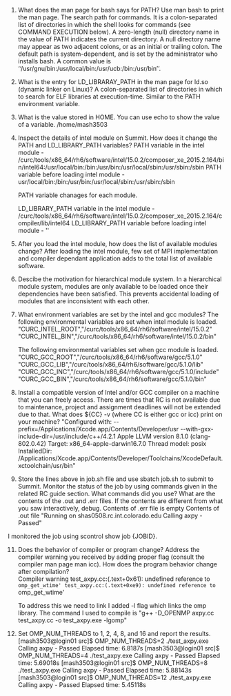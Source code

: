 1. What does the man page for bash says for PATH? Use man bash to print the man page.
   The search path for commands.  It is a colon-separated  list  of
   directories  in  which the shell looks for commands (see COMMAND
   EXECUTION below).  A zero-length (null) directory  name  in  the
   value of PATH indicates the current directory.  A null directory
   name may appear as two adjacent colons,  or  as  an  initial  or
   trailing  colon.   The  default path is system-dependent, and is
   set by the administrator who installs bash.  A common  value  is
   ‘‘/usr/gnu/bin:/usr/local/bin:/usr/ucb:/bin:/usr/bin’’.


2. What is the entry for LD_LIBRARAY_PATH in the man page for ld.so (dynamic linker on Linux)?
   A colon-separated list of directories in which to search for ELF
   libraries at execution-time.  Similar to  the  PATH  environment
   variable.


3. What is the value stored in HOME. You can use echo to show the value of a variable.
   /home/mash3503


4. Inspect the details of intel module on Summit. How does it change the PATH and LD_LIBRARY_PATH variables? 
   PATH variable in the intel module - /curc/tools/x86_64/rh6/software/intel/15.0.2/composer_xe_2015.2.164/bin/intel64:/usr/local/bin:/bin:/usr/bin:/usr/local/sbin:/usr/sbin:/sbin
   PATH variable before loading intel module - usr/local/bin:/bin:/usr/bin:/usr/local/sbin:/usr/sbin:/sbin

   PATH variable chanages for each module.
 
   LD_LIBRARY_PATH variable in the intel module - /curc/tools/x86_64/rh6/software/intel/15.0.2/composer_xe_2015.2.164/compiler/lib/intel64
   LD_LIBRARY_PATH variable before loading intel module - ''

5. After you load the intel module, how does the list of available modules change?
   After loading the intel module, few set of MPI implementation and compiler dependant application adds to the total list of available software.

6. Descibe the motivation for hierarchical module system.
   In a hierarchical module system, modules are only available to be loaded once their dependencies have been satisfied. This prevents accidental loading of modules that are inconsistent with each other.

7. What environment variables are set by the intel and gcc modules?
   The following environmental variables are set when intel module is loaded.
   "CURC_INTEL_ROOT","/curc/tools/x86_64/rh6/software/intel/15.0.2"
   "CURC_INTEL_BIN","/curc/tools/x86_64/rh6/software/intel/15.0.2/bin"

   The following environmental variables set when gcc module is loaded.  
   "CURC_GCC_ROOT","/curc/tools/x86_64/rh6/software/gcc/5.1.0"
   "CURC_GCC_LIB","/curc/tools/x86_64/rh6/software/gcc/5.1.0/lib"
   "CURC_GCC_INC","/curc/tools/x86_64/rh6/software/gcc/5.1.0/include"
   "CURC_GCC_BIN","/curc/tools/x86_64/rh6/software/gcc/5.1.0/bin"

9. Install a compatible version of Intel and/or GCC compiler on a machine that you can freely access. There are times that RC is not available due to maintenance, project and assignment deadlines will not be extended due to that. What does ${CC} -v (where CC is either gcc or icc) print on your machine?
   "Configured with: --prefix=/Applications/Xcode.app/Contents/Developer/usr --with-gxx-include-dir=/usr/include/c++/4.2.1
   Apple LLVM version 8.1.0 (clang-802.0.42)
   Target: x86_64-apple-darwin16.7.0
   Thread model: posix
   InstalledDir: /Applications/Xcode.app/Contents/Developer/Toolchains/XcodeDefault.xctoolchain/usr/bin"

10. Store the lines above in job.sh file and use sbatch job.sh to submit to Summit. Monitor the status of the job by using commands given in the related RC guide section. What commands did you use? What are the contents of the .out and .err files. If the contents are different from what you saw interactively, debug.
   Contents of .err file is empty
   Contents of .out file
   "Running on shas0508.rc.int.colorado.edu
   Calling axpy - Passed" 
   
   I monitored the job using scontrol show job {JOBID}.

11. Does the behavior of compiler or program change? Address the compiler warning you received by adding proper flag (consult the compiler man page man icc). How does the program behavior change after compilation?    
    Compiler warning
    test_axpy.cc:(.text+0x61): undefined reference to `omp_get_wtime'
    test_axpy.cc:(.text+0xe9): undefined reference to `omp_get_wtime' 
   
     To address this we need to link I added -l flag which links the omp library. The command I used to compile is "g++  -D_OPENMP axpy.cc test_axpy.cc -o test_axpy.exe -lgomp"    

12. Set OMP_NUM_THREADS to 1, 2, 4, 8, and 16 and report the results.
   [mash3503@login01 src]$ OMP_NUM_THREADS=2 ./test_axpy.exe 
   Calling axpy - Passed
   Elapsed time: 6.8187s
   [mash3503@login01 src]$ OMP_NUM_THREADS=4 ./test_axpy.exe 
   Calling axpy - Passed
   Elapsed time: 5.69018s
   [mash3503@login01 src]$ OMP_NUM_THREADS=8 ./test_axpy.exe 
   Calling axpy - Passed
   Elapsed time: 5.88143s
   [mash3503@login01 src]$ OMP_NUM_THREADS=12 ./test_axpy.exe 
   Calling axpy - Passed
   Elapsed time: 5.45118s
